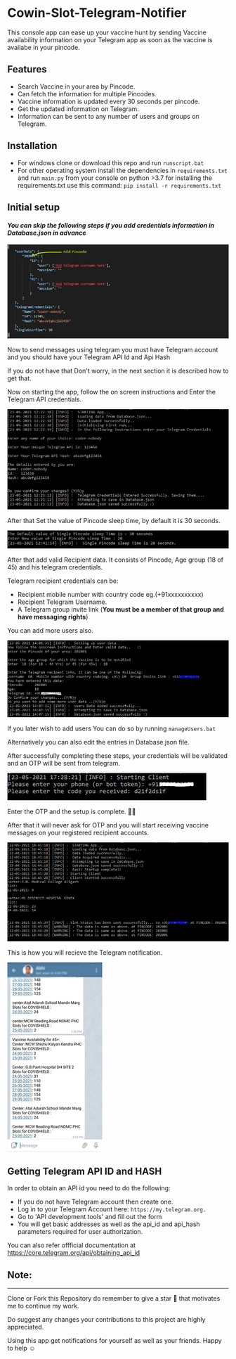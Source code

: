 # Cowin-Slot-Telegram-Notifier
This console app can ease up your vaccine hunt by sending Vaccine availability information on your Telegram app as soon as the vaccine is availabe in your pincode.

## Features
 * Search Vaccine in your area by Pincode.
 * Can fetch the information for multiple Pincodes.
 * Vaccine information is updated every 30 seconds per pincode.
 * Get the updated information on Telegram.
 * Information can be sent to any number of users and groups on Telegram.

## Installation
 * For windows clone or download this repo and run ```runscript.bat```
 * For other operating system install the dependencies in ```requirements.txt``` and run ```main.py``` from your console on python >3.7 for installing the requirements.txt use this command:  ```pip install -r requirements.txt```

## Initial setup

#### <em>You can skip the following steps if you add credentials information in Database.json in advance </em>

![image_creds](usage_images/database_structure.JPG)

Now to send messages using telegram you must have Telegram account and you should have your Telegram API Id and Api Hash

If you do not have that Don't worry, in the next section it is described how to get that.

Now on starting the app, follow the on screen instructions and Enter the Telegram API credentials.  

![image_creds](usage_images/Credentials.JPG)

After that Set the value of Pincode sleep time, by default it is 30 seconds.

![image_creds](usage_images/time.JPG)

After that add valid Recipient data. It consists of Pincode, Age group (18 of 45) and his telegram credentials.  

Telegram recipient credentials can be:
* Recipient mobile number with country code eg.(+91xxxxxxxxxx)
* Recipient Telegram Username.
* A Telegram group invite link (<b>You must be a member of that group and have messaging rights</b>)

You can add more users also.

![image_creds](usage_images/userData.JPG)


If you later wish to add users You can do so by running ```manageUsers.bat```

Alternatively you can also edit the entries in Database.json file.

After successfully completing these steps, your credentials will be validated and an OTP will be sent from telegram.

![image_creds](usage_images/bot-token.JPG)

Enter the OTP and the setup is complete. :clap::clap:

After that it will never ask for OTP and you will start receiving vaccine messages on your registered recipient accounts.

![image_creds](usage_images/Final_result.JPG)

This is how you will recieve the Telegram notification.

![image_creds](usage_images/Telegram_message.jpeg)

## Getting Telegram API ID and HASH

In order to obtain an API id you need to do the following:

* If you do not have Telegram account then create one.
* Log in to your Telegram Account here: ```https://my.telegram.org.```
* Go to 'API development tools' and fill out the form
* You will get basic addresses as well as the api_id and api_hash parameters required for user authorization.

You can also refer offficial documentation at https://core.telegram.org/api/obtaining_api_id

## Note:
---
Clone or Fork this Repository do remember to give a star :star2: that motivates me to continue my work. 

Do suggest any changes your contributions to this project are highly appreciated.

Using this app get notifications for yourself as well as your friends. Happy to help :relaxed:
